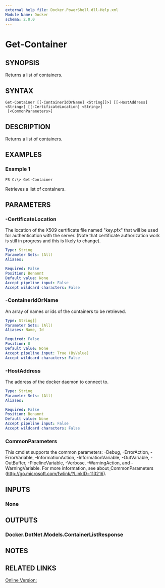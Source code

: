 ```yaml
---
external help file: Docker.PowerShell.dll-Help.xml
Module Name: Docker
schema: 2.0.0
---
```


# Get-Container

## SYNOPSIS
Returns a list of containers.

## SYNTAX

```
Get-Container [[-ContainerIdOrName] <String[]>] [[-HostAddress] <String>] [[-CertificateLocation] <String>]
 [<CommonParameters>]
```

## DESCRIPTION
Returns a list of containers.

## EXAMPLES

### Example 1
```
PS C:\> Get-Container
```

Retrieves a list of containers. 

## PARAMETERS

### -CertificateLocation
The location of the X509 certificate file named "key.pfx" that will be used for authentication with the server.  (Note that certificate authorization work is still in progress and this is likely to change).





```yaml
Type: String
Parameter Sets: (All)
Aliases:

Required: False
Position: Benannt
Default value: None
Accept pipeline input: False
Accept wildcard characters: False
```

### -ContainerIdOrName
An array of names or ids of the containers to be retrieved.

```yaml
Type: String[]
Parameter Sets: (All)
Aliases: Name, Id

Required: False
Position: 0
Default value: None
Accept pipeline input: True (ByValue)
Accept wildcard characters: False
```

### -HostAddress
The address of the docker daemon to connect to.





```yaml
Type: String
Parameter Sets: (All)
Aliases:

Required: False
Position: Benannt
Default value: None
Accept pipeline input: False
Accept wildcard characters: False
```

### CommonParameters
This cmdlet supports the common parameters: -Debug, -ErrorAction, -ErrorVariable, -InformationAction, -InformationVariable, -OutVariable, -OutBuffer, -PipelineVariable, -Verbose, -WarningAction, and -WarningVariable. For more information, see about_CommonParameters (http://go.microsoft.com/fwlink/?LinkID=113216).

## INPUTS

### None

## OUTPUTS

### Docker.DotNet.Models.ContainerListResponse

## NOTES

## RELATED LINKS

[Online Version:](https://github.com/Microsoft/Docker-PowerShell/blob/master/src/Docker.PowerShell/Help/Get-Container.md)






